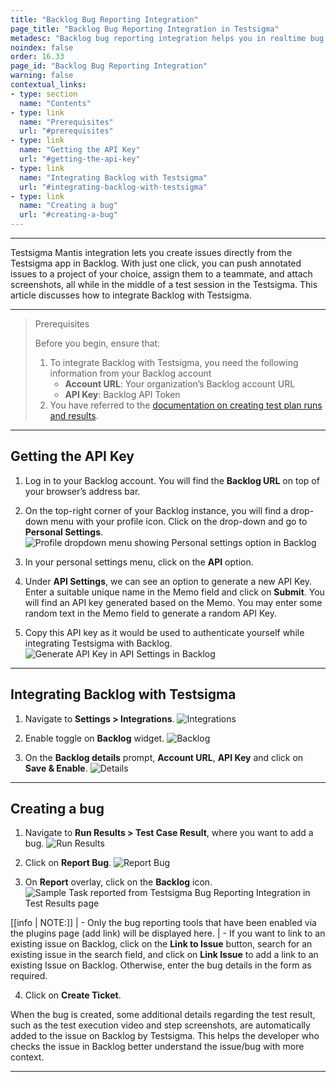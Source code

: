 ```yaml
---
title: "Backlog Bug Reporting Integration"
page_title: "Backlog Bug Reporting Integration in Testsigma"
metadesc: "Backlog bug reporting integration helps you in realtime bug reporting during Test Runs. Learn how to integrate Testsigma application with Backlog"
noindex: false
order: 16.33
page_id: "Backlog Bug Reporting Integration"
warning: false
contextual_links:
- type: section
  name: "Contents"
- type: link
  name: "Prerequisites"
  url: "#prerequisites"
- type: link
  name: "Getting the API Key"
  url: "#getting-the-api-key"
- type: link
  name: "Integrating Backlog with Testsigma"
  url: "#integrating-backlog-with-testsigma"
- type: link
  name: "Creating a bug"
  url: "#creating-a-bug"
---
```


---

Testsigma Mantis integration lets you create issues directly from the Testsigma app in Backlog. With just one click, you can push annotated issues to a project of your choice, assign them to a teammate, and attach screenshots, all while in the middle of a test session in the Testsigma. This article discusses how to integrate Backlog with Testsigma.

---
> <p id="prerequisites">Prerequisites</p>
>
> Before you begin, ensure that: 
> 1. To integrate Backlog with Testsigma, you need the following information from your Backlog account
>    - **Account URL**: Your organization’s Backlog account URL
>    - **API Key**: Backlog API Token
> 2. You have referred to the [documentation on creating test plan runs and results](https://testsigma.com/docs/runs/test-plan-executions/).

---

## **Getting the API Key**

1. Log in to your Backlog account. You will find the **Backlog URL** on top of your browser’s address bar.

2. On the top-right corner of your Backlog instance, you will find a drop-down menu with your profile icon. Click on the drop-down and go to **Personal Settings**.
![Profile dropdown menu showing Personal settings option in Backlog](https://docs.testsigma.com/images/backlog/backlog-profile-icon-dropdown-personal-settings-highlighted.png)

3. In your personal settings menu, click on the **API** option.

4. Under **API Settings**, we can see an option to generate a new API Key. Enter a suitable unique  name in the Memo field and click on **Submit**. You will find an API key generated based on the Memo. You may enter some random text in the Memo field to generate a random API Key.  


5. Copy this API key as it would be used to authenticate yourself while integrating Testsigma with Backlog.
![Generate API Key in API Settings in Backlog](https://docs.testsigma.com/images/backlog/backlog-personal-settings-api-settings-generate-api.png)

---

## **Integrating Backlog with Testsigma**

1. Navigate to **Settings > Integrations**.
![Integrations](https://s3.amazonaws.com/static-docs.testsigma.com/new_images/projects/applications/mstinav.png)


2. Enable toggle on **Backlog** widget.
![Backlog](https://s3.amazonaws.com/static-docs.testsigma.com/new_images/projects/applications/blintgl.png)

3. On the **Backlog details** prompt, **Account URL**, **API Key** and click on **Save & Enable**.
![Details](https://s3.amazonaws.com/static-docs.testsigma.com/new_images/projects/applications/blintdtls.png)


---

## **Creating a bug**

1. Navigate to **Run Results > Test Case Result**, where you want to add a bug.
![Run Results](https://s3.amazonaws.com/static-docs.testsigma.com/new_images/projects/applications/tcresultyt.png)


2. Click on **Report Bug**.
![Report Bug](https://s3.amazonaws.com/static-docs.testsigma.com/new_images/projects/applications/reportbugyt.png)


3. On **Report** overlay, click on the **Backlog** icon.
![Sample Task reported from Testsigma Bug Reporting Integration in Test Results page](https://docs.testsigma.com/images/backlog/placeholder-image.png)

[[info | NOTE:]]
| - Only the bug reporting tools that have been enabled via the plugins page (add link) will be displayed here. 
| - If you want to link to an existing issue on Backlog, click on the **Link to Issue** button, search for an existing issue in the search field, and click on **Link Issue** to add a link to an existing Issue on Backlog. Otherwise, enter the bug details in the form as required.

  
4. Click on **Create Ticket**.

When the bug is created, some additional details regarding the test result, such as the test execution video and step screenshots, are automatically added to the issue on Backlog by Testsigma. This helps the developer who checks the issue in Backlog better understand the issue/bug with more context.




--- 
